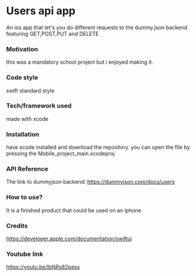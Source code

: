 # Users api app
An ios app that let's you do different requests to the dummy.json backend featuring GET,POST,PUT and DELETE

### Motivation
this was a mandatory school project but i enjoyed making it.

### Code style
swift standard style

### Tech/framework used
made with xcode

### Installation
have xcode installed and download the repository. you can open the file by pressing the Mobile_project_main.xcodeproj

### API Reference
The link to dummyjson backend: https://dummyjson.com/docs/users
### How to use?
It is a finished product that could be used on an iphone

### Credits
https://developer.apple.com/documentation/swiftui

### Youtube link
https://youtu.be/lbNRs82pess
